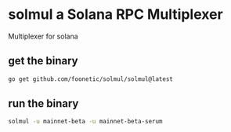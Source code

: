 # solmul a Solana RPC Multiplexer

Multiplexer for solana

## get the binary

```bash
go get github.com/foonetic/solmul/solmul@latest
```

## run the binary

```bash
solmul -u mainnet-beta -u mainnet-beta-serum
```
